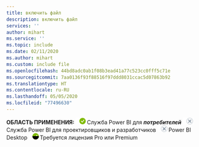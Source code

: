 ```yaml
---
title: включить файл
description: включить файл
services: ''
author: mihart
ms.service: ''
ms.topic: include
ms.date: 02/11/2020
ms.author: mihart
ms.custom: include file
ms.openlocfilehash: 44bd8adc0ab1f08b3ead41a77c523cc0fff5c71e
ms.sourcegitcommit: 7aa0136f93f88516f97ddd8031ccac5d07863b92
ms.translationtype: HT
ms.contentlocale: ru-RU
ms.lasthandoff: 05/05/2020
ms.locfileid: "77496630"
---
```

<Token>**ОБЛАСТЬ ПРИМЕНЕНИЯ:** ![да](media/yes.png)Служба Power BI для ***потребителей*** ![нет](media/no.png)Служба Power BI для проектировщиков и разработчиков ![нет](media/no.png)Power BI Desktop ![да](media/maybe.png)Требуется лицензия Pro или Premium </Token>